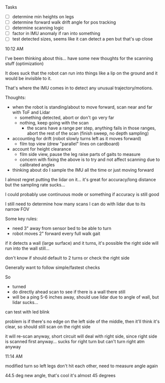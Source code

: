 Tasks
- [ ] determine min heights on legs
- [ ] determine forward walk drift angle for pos tracking
- [ ] determine scanning logic
- [ ] factor in IMU anomaly if ran into something
- [ ] test detected sizes, seems like it can detect a pen but that's up close

10:12 AM

I've been thinking about this... have some new thoughts for the scanning stuff (optimization)

It does suck that the robot can run into things like a lip on the ground and it would be invisible to it.

That's where the IMU comes in to detect any unusual trajectory/motions.

Thoughts:
- when the robot is standing/about to move forward, scan near and far with ToF and Lidar
  - something detected, abort or don't go very far
  - nothing, keep going with the scan
    - the scans have a range per step, anything fails in those ranges, abort the rest of the scan (finish sweep, no depth sampling)
- accounting for drift (robot slowly turns left as it moves forward)
  - film top view (drew "parallel" lines on cardboard)
- account for height clearance
  - film side view, pause the leg raise parts of gaits to measure
  - concern with fixing the above is to try and not affect scanning due to calibrated angles
- thinking about do I sample the IMU all the time or just moving forward

I almost regret putting the lidar on it... it's great for accuracy/long distance but the sampling rate sucks...

I could probably use continuous mode or something if accuracy is still good

I still need to determine how many scans I can do with lidar due to its narrow FOV

Some key rules:
- need 3" away from sensor bed to be able to turn
- robot moves 2" forward every full walk gait

if it detects a wall (large surface) and it turns, it's possible the right side will run into the wall still...

don't know if should default to 2 turns or check the right side

Generally want to follow simple/fastest checks

So

- turned
- do directly ahead scan to see if there is a wall there still
- will be a ping 5-6 inches away, should use lidar due to angle of wall, but lidar sucks...

can test with led blink

problem is if there's no edge on the left side of the middle, then it'll think it's clear, so should still scan on the right side

it will re-scan anyway, short circuit will deal with right side, since right side is scanned first anyway... sucks for right turn but can't turn right atm anyway

11:14 AM

modified turn so left legs don't hit each other, need to measure angle again

44.5 deg new angle, that's cool it's almost 45 degrees

